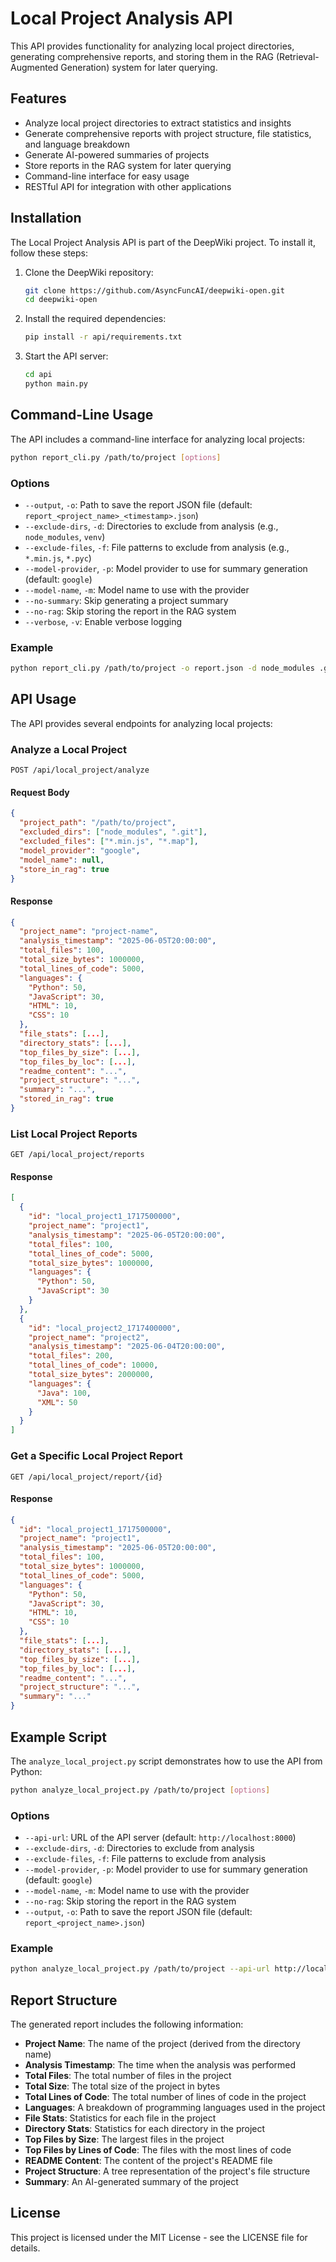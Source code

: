 # Local Project Analysis API

This API provides functionality for analyzing local project directories, generating comprehensive reports, and storing them in the RAG (Retrieval-Augmented Generation) system for later querying.

## Features

- Analyze local project directories to extract statistics and insights
- Generate comprehensive reports with project structure, file statistics, and language breakdown
- Generate AI-powered summaries of projects
- Store reports in the RAG system for later querying
- Command-line interface for easy usage
- RESTful API for integration with other applications

## Installation

The Local Project Analysis API is part of the DeepWiki project. To install it, follow these steps:

1. Clone the DeepWiki repository:
   ```bash
   git clone https://github.com/AsyncFuncAI/deepwiki-open.git
   cd deepwiki-open
   ```

2. Install the required dependencies:
   ```bash
   pip install -r api/requirements.txt
   ```

3. Start the API server:
   ```bash
   cd api
   python main.py
   ```

## Command-Line Usage

The API includes a command-line interface for analyzing local projects:

```bash
python report_cli.py /path/to/project [options]
```

### Options

- `--output`, `-o`: Path to save the report JSON file (default: `report_<project_name>_<timestamp>.json`)
- `--exclude-dirs`, `-d`: Directories to exclude from analysis (e.g., `node_modules`, `venv`)
- `--exclude-files`, `-f`: File patterns to exclude from analysis (e.g., `*.min.js`, `*.pyc`)
- `--model-provider`, `-p`: Model provider to use for summary generation (default: `google`)
- `--model-name`, `-m`: Model name to use with the provider
- `--no-summary`: Skip generating a project summary
- `--no-rag`: Skip storing the report in the RAG system
- `--verbose`, `-v`: Enable verbose logging

### Example

```bash
python report_cli.py /path/to/project -o report.json -d node_modules .git -f *.min.js *.map
```

## API Usage

The API provides several endpoints for analyzing local projects:

### Analyze a Local Project

```http
POST /api/local_project/analyze
```

#### Request Body

```json
{
  "project_path": "/path/to/project",
  "excluded_dirs": ["node_modules", ".git"],
  "excluded_files": ["*.min.js", "*.map"],
  "model_provider": "google",
  "model_name": null,
  "store_in_rag": true
}
```

#### Response

```json
{
  "project_name": "project-name",
  "analysis_timestamp": "2025-06-05T20:00:00",
  "total_files": 100,
  "total_size_bytes": 1000000,
  "total_lines_of_code": 5000,
  "languages": {
    "Python": 50,
    "JavaScript": 30,
    "HTML": 10,
    "CSS": 10
  },
  "file_stats": [...],
  "directory_stats": [...],
  "top_files_by_size": [...],
  "top_files_by_loc": [...],
  "readme_content": "...",
  "project_structure": "...",
  "summary": "...",
  "stored_in_rag": true
}
```

### List Local Project Reports

```http
GET /api/local_project/reports
```

#### Response

```json
[
  {
    "id": "local_project1_1717500000",
    "project_name": "project1",
    "analysis_timestamp": "2025-06-05T20:00:00",
    "total_files": 100,
    "total_lines_of_code": 5000,
    "total_size_bytes": 1000000,
    "languages": {
      "Python": 50,
      "JavaScript": 30
    }
  },
  {
    "id": "local_project2_1717400000",
    "project_name": "project2",
    "analysis_timestamp": "2025-06-04T20:00:00",
    "total_files": 200,
    "total_lines_of_code": 10000,
    "total_size_bytes": 2000000,
    "languages": {
      "Java": 100,
      "XML": 50
    }
  }
]
```

### Get a Specific Local Project Report

```http
GET /api/local_project/report/{id}
```

#### Response

```json
{
  "id": "local_project1_1717500000",
  "project_name": "project1",
  "analysis_timestamp": "2025-06-05T20:00:00",
  "total_files": 100,
  "total_size_bytes": 1000000,
  "total_lines_of_code": 5000,
  "languages": {
    "Python": 50,
    "JavaScript": 30,
    "HTML": 10,
    "CSS": 10
  },
  "file_stats": [...],
  "directory_stats": [...],
  "top_files_by_size": [...],
  "top_files_by_loc": [...],
  "readme_content": "...",
  "project_structure": "...",
  "summary": "..."
}
```

## Example Script

The `analyze_local_project.py` script demonstrates how to use the API from Python:

```bash
python analyze_local_project.py /path/to/project [options]
```

### Options

- `--api-url`: URL of the API server (default: `http://localhost:8000`)
- `--exclude-dirs`, `-d`: Directories to exclude from analysis
- `--exclude-files`, `-f`: File patterns to exclude from analysis
- `--model-provider`, `-p`: Model provider to use for summary generation (default: `google`)
- `--model-name`, `-m`: Model name to use with the provider
- `--no-rag`: Skip storing the report in the RAG system
- `--output`, `-o`: Path to save the report JSON file (default: `report_<project_name>.json`)

### Example

```bash
python analyze_local_project.py /path/to/project --api-url http://localhost:8000 -o report.json
```

## Report Structure

The generated report includes the following information:

- **Project Name**: The name of the project (derived from the directory name)
- **Analysis Timestamp**: The time when the analysis was performed
- **Total Files**: The total number of files in the project
- **Total Size**: The total size of the project in bytes
- **Total Lines of Code**: The total number of lines of code in the project
- **Languages**: A breakdown of programming languages used in the project
- **File Stats**: Statistics for each file in the project
- **Directory Stats**: Statistics for each directory in the project
- **Top Files by Size**: The largest files in the project
- **Top Files by Lines of Code**: The files with the most lines of code
- **README Content**: The content of the project's README file
- **Project Structure**: A tree representation of the project's file structure
- **Summary**: An AI-generated summary of the project

## License

This project is licensed under the MIT License - see the LICENSE file for details.

